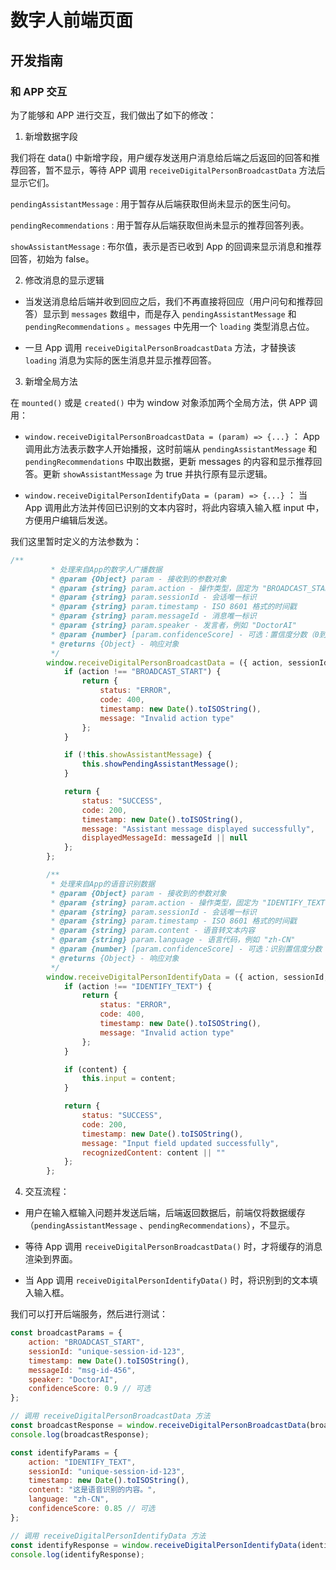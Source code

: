 # 数字人前端页面

## 开发指南

### 和 APP 交互

为了能够和 APP 进行交互，我们做出了如下的修改：

1. 新增数据字段

我们将在 data() 中新增字段，用户缓存发送用户消息给后端之后返回的回答和推荐回答，暂不显示，等待 APP 调用 `receiveDigitalPersonBroadcastData` 方法后显示它们。

`pendingAssistantMessage` : 用于暂存从后端获取但尚未显示的医生问句。

`pendingRecommendations` : 用于暂存从后端获取但尚未显示的推荐回答列表。

`showAssistantMessage` : 布尔值，表示是否已收到 App 的回调来显示消息和推荐回答，初始为 false。


2. 修改消息的显示逻辑

- 当发送消息给后端并收到回应之后，我们不再直接将回应（用户问句和推荐回答）显示到 `messages` 数组中，而是存入 `pendingAssistantMessage` 和 `pendingRecommendations` 。`messages` 中先用一个 `loading` 类型消息占位。

- 一旦 App 调用 `receiveDigitalPersonBroadcastData` 方法，才替换该 `loading` 消息为实际的医生消息并显示推荐回答。

3. 新增全局方法

在 `mounted()` 或是 `created()` 中为 window 对象添加两个全局方法，供 APP 调用：

- `window.receiveDigitalPersonBroadcastData = (param) => {...}` ：
App 调用此方法表示数字人开始播报，这时前端从 `pendingAssistantMessage` 和 `pendingRecommendations` 中取出数据，更新 messages 的内容和显示推荐回答。更新 `showAssistantMessage` 为 true 并执行原有显示逻辑。

- `window.receiveDigitalPersonIdentifyData = (param) => {...}` ：
当 App 调用此方法并传回已识别的文本内容时，将此内容填入输入框 input 中，方便用户编辑后发送。

我们这里暂时定义的方法参数为：

```js
/**
         * 处理来自App的数字人广播数据
         * @param {Object} param - 接收到的参数对象
         * @param {string} param.action - 操作类型，固定为 "BROADCAST_START"
         * @param {string} param.sessionId - 会话唯一标识
         * @param {string} param.timestamp - ISO 8601 格式的时间戳
         * @param {string} param.messageId - 消息唯一标识
         * @param {string} param.speaker - 发言者，例如 "DoctorAI"
         * @param {number} [param.confidenceScore] - 可选：置信度分数（0到1之间）
         * @returns {Object} - 响应对象
         */
        window.receiveDigitalPersonBroadcastData = ({ action, sessionId, timestamp, messageId, speaker, confidenceScore }) => {
            if (action !== "BROADCAST_START") {
                return {
                    status: "ERROR",
                    code: 400,
                    timestamp: new Date().toISOString(),
                    message: "Invalid action type"
                };
            }

            if (!this.showAssistantMessage) {
                this.showPendingAssistantMessage();
            }

            return {
                status: "SUCCESS",
                code: 200,
                timestamp: new Date().toISOString(),
                message: "Assistant message displayed successfully",
                displayedMessageId: messageId || null
            };
        };

        /**
         * 处理来自App的语音识别数据
         * @param {Object} param - 接收到的参数对象
         * @param {string} param.action - 操作类型，固定为 "IDENTIFY_TEXT"
         * @param {string} param.sessionId - 会话唯一标识
         * @param {string} param.timestamp - ISO 8601 格式的时间戳
         * @param {string} param.content - 语音转文本内容
         * @param {string} param.language - 语言代码，例如 "zh-CN"
         * @param {number} [param.confidenceScore] - 可选：识别置信度分数（0到1之间）
         * @returns {Object} - 响应对象
         */
        window.receiveDigitalPersonIdentifyData = ({ action, sessionId, timestamp, content, language, confidenceScore }) => {
            if (action !== "IDENTIFY_TEXT") {
                return {
                    status: "ERROR",
                    code: 400,
                    timestamp: new Date().toISOString(),
                    message: "Invalid action type"
                };
            }

            if (content) {
                this.input = content;
            }

            return {
                status: "SUCCESS",
                code: 200,
                timestamp: new Date().toISOString(),
                message: "Input field updated successfully",
                recognizedContent: content || ""
            };
        };
```

4. 交互流程：

- 用户在输入框输入问题并发送后端，后端返回数据后，前端仅将数据缓存（`pendingAssistantMessage` 、`pendingRecommendations`），不显示。

- 等待 App 调用 `receiveDigitalPersonBroadcastData()` 时，才将缓存的消息渲染到界面。

- 当 App 调用 `receiveDigitalPersonIdentifyData()` 时，将识别到的文本填入输入框。

我们可以打开后端服务，然后进行测试：

```js
const broadcastParams = {
    action: "BROADCAST_START",
    sessionId: "unique-session-id-123",
    timestamp: new Date().toISOString(),
    messageId: "msg-id-456",
    speaker: "DoctorAI",
    confidenceScore: 0.9 // 可选
};

// 调用 receiveDigitalPersonBroadcastData 方法
const broadcastResponse = window.receiveDigitalPersonBroadcastData(broadcastParams);
console.log(broadcastResponse);
```

```js
const identifyParams = {
    action: "IDENTIFY_TEXT",
    sessionId: "unique-session-id-123",
    timestamp: new Date().toISOString(),
    content: "这是语音识别的内容。",
    language: "zh-CN",
    confidenceScore: 0.85 // 可选
};

// 调用 receiveDigitalPersonIdentifyData 方法
const identifyResponse = window.receiveDigitalPersonIdentifyData(identifyParams);
console.log(identifyResponse);
```